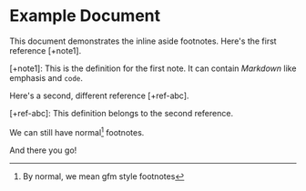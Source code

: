 # Example Document

This document demonstrates the inline aside footnotes. Here's the first reference [+note1].

[+note1]: This is the definition for the first note. It can contain *Markdown* like emphasis and `code`.

Here's a second, different reference [+ref-abc].

[+ref-abc]: This definition belongs to the second reference.

We can still have normal[^fn] footnotes.
[^fn]: By normal, we mean gfm style footnotes

And there you go!